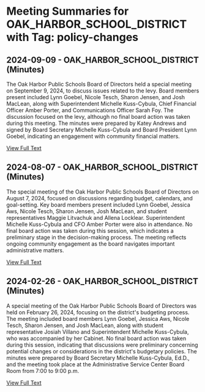 # Meeting Summaries for OAK_HARBOR_SCHOOL_DISTRICT with Tag: policy-changes

## 2024-09-09 - OAK_HARBOR_SCHOOL_DISTRICT (Minutes)

The Oak Harbor Public Schools Board of Directors held a special meeting on September 9, 2024, to discuss issues related to the levy. Board members present included Lynn Goebel, Nicole Tesch, Sharon Jensen, and Josh MacLean, along with Superintendent Michelle Kuss-Cybula, Chief Financial Officer Amber Porter, and Communications Officer Sarah Foy. The discussion focused on the levy, although no final board action was taken during this meeting. The minutes were prepared by Katey Andrews and signed by Board Secretary Michelle Kuss-Cybula and Board President Lynn Goebel, indicating an engagement with community financial matters.

[View Full Text](https://raw.githubusercontent.com/VoronoiPerspectives/WashingtonStateSchoolBoardExplorer/refs/heads/main/data/countries/usa/states/wa/counties/island/school_boards/oak_harbor_school_district/2024/2024-09-09-specialboardmeeting-minutes.txt)

## 2024-08-07 - OAK_HARBOR_SCHOOL_DISTRICT (Minutes)

The special meeting of the Oak Harbor Public Schools Board of Directors on August 7, 2024, focused on discussions regarding budget, calendars, and goal-setting. Key board members present included Lynn Goebel, Jessica Aws, Nicole Tesch, Sharon Jensen, Josh MacLean, and student representatives Maggie Litvachuk and Allena Locklear. Superintendent Michelle Kuss-Cybula and CFO Amber Porter were also in attendance. No final board action was taken during this session, which indicates a preliminary stage in the decision-making process. The meeting reflects ongoing community engagement as the board navigates important administrative matters.

[View Full Text](https://raw.githubusercontent.com/VoronoiPerspectives/WashingtonStateSchoolBoardExplorer/refs/heads/main/data/countries/usa/states/wa/counties/island/school_boards/oak_harbor_school_district/2024/2024-08-07-specialboardmeeting-minutes.txt)

## 2024-02-26 - OAK_HARBOR_SCHOOL_DISTRICT (Minutes)

A special meeting of the Oak Harbor Public Schools Board of Directors was held on February 26, 2024, focusing on the district's budgeting process. The meeting included board members Lynn Goebel, Jessica Aws, Nicole Tesch, Sharon Jensen, and Josh MacLean, along with student representative Josiah Villano and Superintendent Michelle Kuss-Cybula, who was accompanied by her Cabinet. No final board action was taken during this session, indicating that discussions were preliminary concerning potential changes or considerations in the district's budgetary policies. The minutes were prepared by Board Secretary Michelle Kuss-Cybula, Ed.D., and the meeting took place at the Administrative Service Center Board Room from 7:00 to 9:00 p.m.

[View Full Text](https://raw.githubusercontent.com/VoronoiPerspectives/WashingtonStateSchoolBoardExplorer/refs/heads/main/data/countries/usa/states/wa/counties/island/school_boards/oak_harbor_school_district/2024/2024-02-26-specialboardmeeting-minutes.txt)

